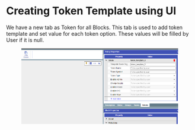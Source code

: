 # Creating Token Template using UI

We have a new tab as Token for all Blocks. This tab is used to add token template and set value for each token option. These values will be filled by User if it is null.

<figure><img src="../.gitbook/assets/image (3).png" alt=""><figcaption></figcaption></figure>
